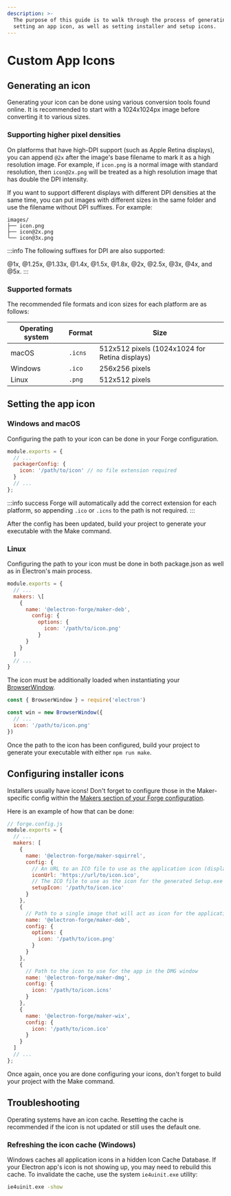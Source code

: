 ```yaml
---
description: >-
  The purpose of this guide is to walk through the process of generating and
  setting an app icon, as well as setting installer and setup icons.
---
```


# Custom App Icons

## Generating an icon

Generating your icon can be done using various conversion tools found online. It is recommended to start with a 1024x1024px image before converting it to various sizes.

### Supporting higher pixel densities

On platforms that have high-DPI support (such as Apple Retina displays), you can append `@2x` after the image's base filename to mark it as a high resolution image. For example, if `icon.png` is a normal image with standard resolution, then `icon@2x.png` will be treated as a high resolution image that has double the DPI intensity.

If you want to support different displays with different DPI densities at the same time, you can put images with different sizes in the same folder and use the filename without DPI suffixes. For example:

```text
images/
├── icon.png
├── icon@2x.png
└── icon@3x.png
```

:::info
The following suffixes for DPI are also supported:

@1x, @1.25x, @1.33x, @1.4x, @1.5x, @1.8x, @2x, @2.5x, @3x, @4x, and @5x.
:::

### Supported formats

The recommended file formats and icon sizes for each platform are as follows:

| Operating system | Format  | Size                                           |
| ---------------- | ------- | ---------------------------------------------- |
| macOS            | `.icns` | 512x512 pixels (1024x1024 for Retina displays) |
| Windows          | `.ico`  | 256x256 pixels                                 |
| Linux            | `.png`  | 512x512 pixels                                 |

## Setting the app icon

### Windows and macOS

Configuring the path to your icon can be done in your Forge configuration.

```jsx title="forge.config.js"
module.exports = {
  // ...
  packagerConfig: {
    icon: '/path/to/icon' // no file extension required
  }
  // ...
};
```


:::info success
Forge will automatically add the correct extension for each platform, so appending `.ico` or `.icns` to the path is not required.
:::

After the config has been updated, build your project to generate your executable with the Make command.

### Linux

Configuring the path to your icon must be done in both package.json as well as in Electron's main process.

```jsx
module.exports = {
  // ...
  makers: \[
    {
      name: '@electron-forge/maker-deb',
        config: {
          options: {
            icon: '/path/to/icon.png'
          }
      }
    }
  ]
  // ...
}
```


The icon must be additionally loaded when instantiating your [BrowserWindow](https://www.electronjs.org/docs/latest/api/browser-window#new-browserwindowoptions).

```jsx
const { BrowserWindow } = require('electron')

const win = new BrowserWindow({
  // ...
  icon: '/path/to/icon.png'
})
```

Once the path to the icon has been configured, build your project to generate your executable with either `npm run make`.

## Configuring installer icons

Installers usually have icons! Don't forget to configure those in the Maker-specific config within the [Makers section of your Forge configuration](https://www.electronforge.io/config/makers).

Here is an example of how that can be done:

```jsx
// forge.config.js
module.exports = {
  // ...
  makers: [
    {
      name: '@electron-forge/maker-squirrel',
      config: {
        // An URL to an ICO file to use as the application icon (displayed in Control Panel > Programs and Features).
        iconUrl: 'https://url/to/icon.ico',
        // The ICO file to use as the icon for the generated Setup.exe
        setupIcon: '/path/to/icon.ico'
      }
    },
    {
      // Path to a single image that will act as icon for the application
      name: '@electron-forge/maker-deb',
      config: {
        options: {
          icon: '/path/to/icon.png'
        }
      }
    },
    {
      // Path to the icon to use for the app in the DMG window
      name: '@electron-forge/maker-dmg',
      config: {
        icon: '/path/to/icon.icns'
      }
    },
    {
      name: '@electron-forge/maker-wix',
      config: {
        icon: '/path/to/icon.ico'
      }
    }
  ]
  // ...
};
```

Once again, once you are done configuring your icons, don't forget to build your project with the Make command.

## Troubleshooting

Operating systems have an icon cache. Resetting the cache is recommended if the icon is not updated or still uses the default one.

### Refreshing the icon cache (Windows)

Windows caches all application icons in a hidden Icon Cache Database. If your Electron app's icon is not showing up, you may need to rebuild this cache. To invalidate the cache, use the system `ie4uinit.exe` utility:

```sh
ie4uinit.exe -show
```
